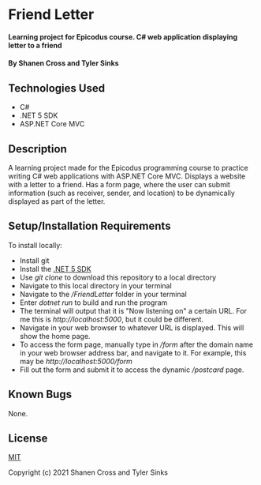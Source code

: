 # Friend Letter

#### Learning project for Epicodus course. C# web application displaying letter to a friend

#### By Shanen Cross and Tyler Sinks

## Technologies Used

* C#
* .NET 5 SDK
* ASP.NET Core MVC

## Description

A learning project made for the Epicodus programming course to practice writing C# web applications with ASP.NET Core MVC. Displays a website with a letter to a friend. Has a form page, where the user can submit information (such as receiver, sender, and location) to be dynamically displayed as part of the letter.

## Setup/Installation Requirements

To install locally:
* Install git
* Install the [.NET 5 SDK](https://dotnet.microsoft.com/download/dotnet/5.0)
* Use _git clone_ to download this repository to a local directory
* Navigate to this local directory in your terminal
* Navigate to the _/FriendLetter_ folder in your terminal
* Enter _dotnet run_ to build and run the program
* The terminal will output that it is "Now listening on" a certain URL. For me this is _http://localhost:5000_, but it could be different.
* Navigate in your web browser to whatever URL is displayed. This will show the home page.
* To access the form page, manually type in _/form_ after the domain name in your web browser address bar, and navigate to it. For example, this may be _http://localhost:5000/form_
* Fill out the form and submit it to access the dynamic _/postcard_ page.

## Known Bugs

None.

## License

[MIT](LICENSE)

Copyright (c) 2021 Shanen Cross and Tyler Sinks

